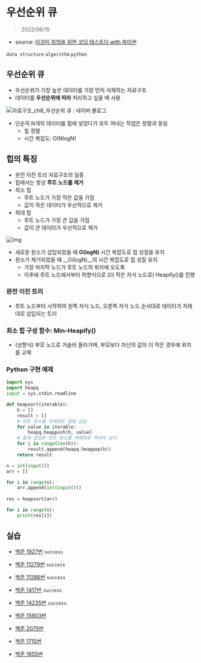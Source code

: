 # 우선순위 큐

> 2022/06/15

- source: [이것이 취업을 위한 코딩 테스트다 with 파이썬](https://www.youtube.com/playlist?list=PLRx0vPvlEmdAghTr5mXQxGpHjWqSz0dgC)

`data structure` `algorithm` `python`



## 우선순위 큐

- 우선순위가 가장 높은 데이터를 가장 먼저 삭제하는 자료구조
- 데이터를 __우선순위에 따라__ 처리하고 싶을 때 사용



![자료구조_ch8_우선순위 큐 : 네이버 블로그](https://mblogthumb-phinf.pstatic.net/MjAxODExMjFfMjc1/MDAxNTQyNzgwNjUzNjA3.6X1oUq00atBXXbBa42J5xbVrVIdzwlMj1_PfmKOsKCcg.z2Aq12efaE1YU2NRAbqFcEJ45njRXYDQ_CUxGADZTBsg.PNG.kimbh666/image.png?type=w800)



- 단순히 N개의 데이터를 힙에 넣었다가 모두 꺼내는 작업은 정렬과 동일 
  - 힙 정렬
  - 시간 복잡도: O(NlogN)



## 힙의 특징

- 완전 이진 트리 자료구조의 일종
- 힙에서는 항상 __루트 노드를 제거__
- 최소 힙
  - 루트 노드가 가장 작은 값을 가짐
  - 값이 작은 데이터가 우선적으로 제거
- 최대 힙
  - 루트 노드가 가장 큰 값을 가짐
  - 값이 큰 데이터가 우선적으로 제거



![img](https://velog.velcdn.com/images%2Fjaenny%2Fpost%2Ff4b21402-6df3-4cec-bb2a-429d06880c7a%2Fimg.png)



- 새로운 원소가 삽입되었을 때 __O(logN)__ 시간 복잡도로 힙 성질을 유지
- 원소가 제거되었을 때 __O(logN)__의 시간 복잡도로 힙 성질 유지
  - 가장 마지막 노드가 루트 노드의 위치에 오도록
  - 이후에 루트 노드에서부터 하향식으로 (더 작은 자식 노드로) Heapify()를 진행



### 완전 이진 트리

- 루트 노드부터 시작하여 왼쪽 자식 노드, 오른쪽 자식 노드 순서대로 데이터가 차례대로 삽입되는 트리



### 최소 힙 구성 함수: Min-Heapify()

- (상향식) 부모 노드로 거슬러 올라가며, 부모보다 자신의 값이 더 작은 경우에 위치를 교체



### Python 구현 예제

```python
import sys
import heapq
input = sys.stdin.readline

def heapsort(iterable):
    h = []
    result = []
    # 모든 원소를 차례대로 힙에 삽입
    for value in iterable:
        heapq.heappush(h, value)
    # 힙에 삽입된 모든 원소를 차례대로 꺼내어 담기
    for i in range(len(h)):
        result.append(heapq.heappop(h))
    return result

n = int(input())
arr = []

for i in range(n):
    arr.append(int(input()))
    
res = heapsort(arr)

for i in range(n):
    print(res[i])
```



## 실습

- [백준 1927번](https://www.acmicpc.net/problem/1927) `success`

- [백준 11279번](https://www.acmicpc.net/problem/11279) `success`

- [백준 11286번](https://www.acmicpc.net/problem/11286) `success`

- [백준 1417번](https://www.acmicpc.net/problem/1417) `success`

- [백준 14235번](https://www.acmicpc.net/problem/14235) `success`

- [백준 15903번]()

- [백준 2075번]()

- [백준 1715번]()

- [백준 1655번](https://www.acmicpc.net/problem/1655)

  
